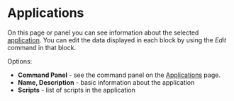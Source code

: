 # Applications
 
On this page or panel you can see information about the selected [application](../../../../modules/alvao-sd-custom-apps/applications). You can edit the data displayed in each block by using the *Edit* command in that block.
   
Options:

- **Command Panel** - see the command panel on the [Applications](../applications) page.
- **Name, Description** - basic information about the application
- **Scripts** - list of scripts in the application
